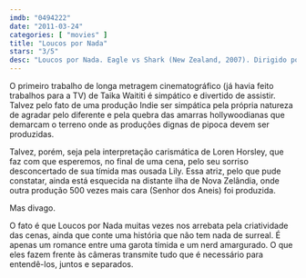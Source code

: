 ```yaml
---
imdb: "0494222"
date: "2011-03-24"
categories: [ "movies" ]
title: "Loucos por Nada"
stars: "3/5"
desc: "Loucos por Nada. Eagle vs Shark (New Zealand, 2007). Dirigido por Taika Waititi. Escrito por Loren Taylor, Taika Waititi, Taika Waititi. Com Loren Taylor, Jemaine Clement, Joel Tobeck, Brian Sergent, Craig Hall, Rachel House, Morag Hills, Bernard Stewart, Taika Waititi."
---
```

O primeiro trabalho de longa metragem cinematográfico (já havia feito trabalhos para a TV) de Taika Waititi é simpático e divertido de assistir. Talvez pelo fato de uma produção Indie ser simpática pela própria natureza de agradar pelo diferente e pela quebra das amarras hollywoodianas que demarcam o terreno onde as produções dignas de pipoca devem ser produzidas.

Talvez, porém, seja pela interpretação carismática de Loren Horsley, que faz com que esperemos, no final de uma cena, pelo seu sorriso desconcertado de sua tímida mas ousada Lily. Essa atriz, pelo que pude constatar, ainda está esquecida na distante ilha de Nova Zelândia, onde outra produção 500 vezes mais cara (Senhor dos Aneis) foi produzida.

Mas divago.

O fato é que Loucos por Nada muitas vezes nos arrebata pela criatividade das cenas, ainda que conte uma história que não tem nada de surreal. É apenas um romance entre uma garota tímida e um nerd amargurado. O que eles fazem frente às câmeras transmite tudo que é necessário para entendê-los, juntos e separados.

